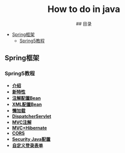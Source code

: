 <h1 align="center">How to do in java</h1>
<p align="center">
<a href="https://github.com/handong0123/how-to-do-in-java" target="_blank"></a>
## 目录

- [Spring框架](#Spring框架)
  - [Spring5教程](#Spring5教程)



## Spring框架

### Spring5教程

- **[介绍](docs/SpringFramework/Spring5/Introduction.md)**
- **[新特性](docs/SpringFramework/Spring5/NewFeatures.md)**
- **[注解配置Bean](docs/SpringFramework/Spring5/BeanJavaConfig.md)**
- **[XML配置Bean](docs/SpringFramework/Spring5/BeanXMLConfig.md)**
- **[懒加载](docs/SpringFramework/Spring5/EagerVsLazyInit.md)**
- **[DispatcherServlet](docs/SpringFramework/Spring5/DispatcherServlet.md)**
- **[MVC注解](docs/SpringFramework/Spring5/MVCAnnotations.md)**
- **[MVC+Hibernate](docs/SpringFramework/Spring5/MVC+Hibernate.md)**
- **[CORS](docs/SpringFramework/Spring5/CORS.md)**
- **[Security Java配置](docs/SpringFramework/Spring5/SecurityJavaConfig.md)**
- **[自定义登录表单](docs/SpringFramework/Spring5/CustomLoginForm.md)**



